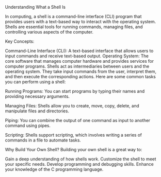 Understanding What a Shell Is

In computing, a shell is a command-line interface (CLI) program that provides users with a text-based way to interact with the operating system. Shells are essential tools for running commands, managing files, and controlling various aspects of the computer.

Key Concepts:

Command-Line Interface (CLI): A text-based interface that allows users to input commands and receive text-based output.
Operating System: The core software that manages computer hardware and provides services for computer programs.
Shells act as intermediaries between users and the operating system. They take input commands from the user, interpret them, and then execute the corresponding actions. Here are some common tasks you can perform using a shell:

Running Programs: You can start programs by typing their names and providing necessary arguments.

Managing Files: Shells allow you to create, move, copy, delete, and manipulate files and directories.

Piping: You can combine the output of one command as input to another command using pipes.

Scripting: Shells support scripting, which involves writing a series of commands in a file to automate tasks.


Why Build Your Own Shell?
Building your own shell is a great way to:

Gain a deep understanding of how shells work.
Customize the shell to meet your specific needs.
Develop programming and debugging skills.
Enhance your knowledge of the C programming language.

